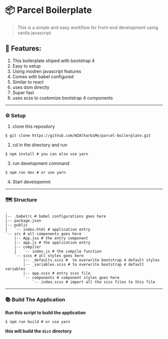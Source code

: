 # 📦 Parcel Boilerplate

> This is a simple and easy workflow for front-end development using vanila javascript

## 💎 Features:

1. This boilerplate shiped with bootstrap 4
2. Easy to setup
3. Using modren javascript features
4. Comes with babel configured
5. Similar to react
6. uses dom directly
7. Super fast
8. uses scss to customize bootstrap 4 components

---

### ⚙ Setup

1. clone this repository

```
$ git clone https://github.com/W2AlharbiMe/parcel-boilerplate.git
```

2. cd in the directory and run

```
$ npm install # you can also use yarn
```

3. run development command

```
$ npm run dev # or use yarn
```

4. Start developemnt

---

### 🗺 Structure

```
.
|-- .babelrc # babel configurations goes here
|-- package.json
|-- public
|   `-- index.html # application entry
`-- src # all components goes here
    |-- App.jsx # the entry component
    |-- app.js # the application entry
    |-- compiler
    |   `-- index.js # the compile function
    `-- scss # all styles goes here
        |-- _defaults.scss #  to overwrite bootstrap 4 default styles
        |-- _variables.scss # to overwrite bootstrap 4 default variables
        |-- app.scss # entry scss file
        `-- components # component styles goes here
            `-- index.scss # import all the scss files to this file
```

---

### 📚 Build The Application

**Run this script to build the application**

```
$ npm run build # or use yarn
```

**this will build the `dist` directory**
